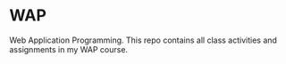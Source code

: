 # WAP
Web Application Programming. This repo contains all class activities and assignments in my WAP course.